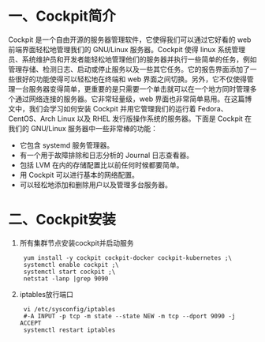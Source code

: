 # 一、Cockpit简介
Cockpit 是一个自由开源的服务器管理软件，它使得我们可以通过它好看的 web 前端界面轻松地管理我们的 GNU/Linux 服务器。Cockpit 使得 linux 系统管理员、系统维护员和开发者能轻松地管理他们的服务器并执行一些简单的任务，例如管理存储、检测日志、启动或停止服务以及一些其它任务。它的报告界面添加了一些很好的功能使得可以轻松地在终端和 web 界面之间切换。另外，它不仅使得管理一台服务器变得简单，更重要的是只需要一个单击就可以在一个地方同时管理多个通过网络连接的服务器。它非常轻量级，web 界面也非常简单易用。在这篇博文中，我们会学习如何安装 Cockpit 并用它管理我们的运行着 Fedora、CentOS、Arch Linux 以及 RHEL 发行版操作系统的服务器。下面是 Cockpit 在我们的 GNU/Linux 服务器中一些非常棒的功能：
* 它包含 systemd 服务管理器。
* 有一个用于故障排除和日志分析的 Journal 日志查看器。
* 包括 LVM 在内的存储配置比以前任何时候都要简单。
* 用 Cockpit 可以进行基本的网络配置。
* 可以轻松地添加和删除用户以及管理多台服务器。

# 二、Cockpit安装

1. 所有集群节点安装cockpit并启动服务

        yum install -y cockpit cockpit-docker cockpit-kubernetes ;\
        systemctl enable cockpit ;\
        systemctl start cockpit ;\
        netstat -lanp |grep 9090

1. iptables放行端口

        vi /etc/sysconfig/iptables 
        #-A INPUT -p tcp -m state --state NEW -m tcp --dport 9090 -j ACCEPT
        systemctl restart iptables 